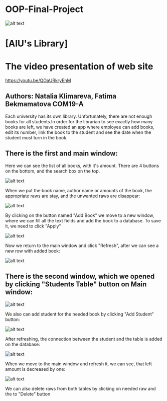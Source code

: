 # OOP-Final-Project

![alt text](https://upload.wikimedia.org/wikipedia/en/0/07/Ala-Too_International_University_Seal.png)

# [AIU's Library]

# The video presentation of web site
https://youtu.be/QOaURkryEhM

## Authors: Natalia Klimareva, Fatima Bekmamatova COM19-A

Each university has its own library. Unfortunately, there are not enough books for all students.In order for the librarian to see exactly how many books are left, we have created an app where employee can add books, edit its number, link the book to the student and see the date when the student must turn in the book.

## There is the first and main window: 

Here we can see the list of all books, with it's amount. There are 4 buttons on the bottom, and the search box on the top.

![alt text](https://github.com/MIA1kl/Final-Project/blob/master/ReadmeImages/2020-12-23_03-15-38.png?raw=true)


When we put the book name, author name or amounts of the book, the appropriate raws are stay, and the unwanted raws are disappear:

![alt text](https://github.com/MIA1kl/Final-Project/blob/master/ReadmeImages/2020-12-23_03-17-06.png?raw=true)

By clicking on the button named "Add Book" we move to a new window, where we can fill all the text fields and add the book to a database. To save it, we need to click "Apply"

![alt text](https://github.com/MIA1kl/Final-Project/blob/master/ReadmeImages/2020-12-23_03-19-55.png?raw=true)

Now we return to the main window and click "Refresh", after we can see a new row with added book:

![alt text](https://github.com/MIA1kl/Final-Project/blob/master/ReadmeImages/2020-12-23_03-23-55.png?raw=true)

## There is the second window, which we opened by clicking "Students Table" button on Main window: 

![alt text](https://github.com/MIA1kl/Final-Project/blob/master/ReadmeImages/2020-12-23_02-43-40.png?raw=true)

We also can add student for the needed book by clicking "Add Student" button:

![alt text](https://github.com/MIA1kl/Final-Project/blob/master/ReadmeImages/2020-12-23_03-28-54.png?raw=true)

After refreshing, the connection between the student and the table is added on the database:

![alt text](https://github.com/MIA1kl/Final-Project/blob/master/ReadmeImages/2020-12-23_03-30-10.png?raw=true)

When we move to the main window and refresh it, we can see, that left amount is decreased by one:

![alt text](https://github.com/MIA1kl/Final-Project/blob/master/ReadmeImages/2020-12-23_03-33-29.png?raw=true)

We can also delete raws from both tables by clicking on needed raw and the to "Delete" button
